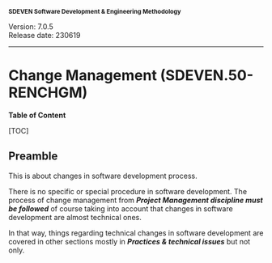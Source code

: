 <small>**SDEVEN Software Development & Engineering Methodology**</small>

Version: 7.0.5<br>
Release date: 230619

***

# Change Management (SDEVEN.50-RENCHGM)

**Table of Content**

[TOC]

## Preamble

This is about changes in software development process.

There is no specific or special procedure in software development. The process of change management from ***Project Management discipline must be followed*** of course taking into account that changes in software development are almost technical ones.

In that way, things regarding technical changes in software development are covered in other sections mostly in ***Practices & technical issues*** but not only.




